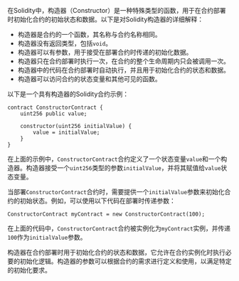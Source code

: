 ﻿在Solidity中，构造器（Constructor）是一种特殊类型的函数，用于在合约部署时初始化合约的初始状态和数据。以下是对Solidity构造器的详细解释：

- 构造器是合约的一个函数，其名称与合约名称相同。
- 构造器没有返回类型，包括`void`。
- 构造器可以有参数，用于接受在部署合约时传递的初始化数据。
- 构造器只在合约部署时执行一次，在合约的整个生命周期内只会被调用一次。
- 构造器中的代码在合约部署时自动执行，并且用于初始化合约的状态和数据。
- 构造器可以访问合约的状态变量和其他可见的函数。

以下是一个具有构造器的Solidity合约示例：

```solidity
contract ConstructorContract {
    uint256 public value;

    constructor(uint256 initialValue) {
        value = initialValue;
    }
}
```

在上面的示例中，`ConstructorContract`合约定义了一个状态变量`value`和一个构造器。构造器接受一个`uint256`类型的参数`initialValue`，并将其赋值给`value`状态变量。

当部署`ConstructorContract`合约时，需要提供一个`initialValue`参数来初始化合约的初始状态。例如，可以使用以下代码在部署时传递参数：

```solidity
ConstructorContract myContract = new ConstructorContract(100);
```

在上面的代码中，`ConstructorContract`合约被实例化为`myContract`实例，并传递`100`作为`initialValue`参数。

构造器在合约部署时用于初始化合约的状态和数据，它允许在合约实例化时执行必要的初始化逻辑。构造器的参数可以根据合约的需求进行定义和使用，以满足特定的初始化要求。
